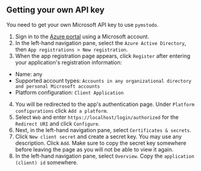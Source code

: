 Getting your own API key
------------------------
You need to get your own Microsoft API key to use `pymstodo`.
1. Sign in to the [Azure portal](https://portal.azure.com/) using a Microsoft account.
2. In the left-hand navigation pane, select the `Azure Active Directory`, then `App registrations > New registration`.
3. When the app registration page appears, click `Register` after entering your application's registration information:
 - Name: any
 - Supported account types: `Accounts in any organizational directory and personal Microsoft accounts`
 - Platform configuration: `Client Application`
4. You will be redirected to the app's authentication page. Under `Platform configurations` click `Add a platform`.
5. Select `Web` and enter `https://localhost/login/authorized` for the `Redirect URI` and click `Configure`.
6. Next, in the left-hand navigation pane, select `Certificates & secrets`.
7. Click `New client secret` and create a secret key. You may use any description. Click `Add`. Make sure to copy the secret key somewhere before leaving the page as you will not be able to view it again.
8. In the left-hand navigation pane, select `Overview`. Copy the `application (client) id` somewhere.

